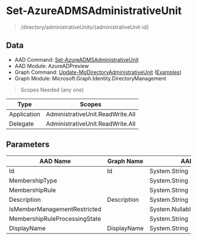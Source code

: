 # Set-AzureADMSAdministrativeUnit

> /directory/administrativeUnits/{administrativeUnit-id}

## Data

+ AAD Command: [Set-AzureADMSAdministrativeUnit](https://docs.microsoft.com/en-us/powershell/module/AzureADPreview/Set-AzureADMSAdministrativeUnit)
+ AAD Module: AzureADPreview
+ Graph Command: [Update-MgDirectoryAdministrativeUnit](https://docs.microsoft.com/en-us/powershell/module/Microsoft.Graph.Identity.DirectoryManagement/Update-MgDirectoryAdministrativeUnit) ([Examples](https://github.com/orgs/msgraph/discussions?discussions_q=Update-MgDirectoryAdministrativeUnit))
+ Graph Module: Microsoft.Graph.Identity.DirectoryManagement

> Scopes Needed (any one)

|Type|Scopes|
|---|---|
|Application|AdministrativeUnit.ReadWrite.All|
|Delegate|AdministrativeUnit.ReadWrite.All|

## Parameters

|AAD Name|Graph Name|AAD Type|Graph Type|Infos|
|---|---|---|---|---|
|Id|Id|System.String|System.String||
|MembershipType||System.String|||
|MembershipRule||System.String|||
|Description|Description|System.String|System.String||
|IsMemberManagementRestricted||System.Nullable/System.Boolean|||
|MembershipRuleProcessingState||System.String|||
|DisplayName|DisplayName|System.String|System.String||

